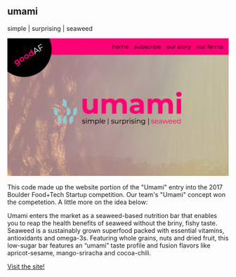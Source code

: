 ## umami

simple | surprising | seaweed

![site screenshot](/site-screenshot.png)

This code made up the website portion of the "Umami" entry into the 2017 Boulder Food+Tech Startup competition. Our team's "Umami" concept won the competetion. A little more on the idea below:

Umami enters the market as a seaweed-based nutrition bar that enables you to reap the health benefits of seaweed without the briny, fishy taste. Seaweed is a sustainably grown superfood packed with essential vitamins, antioxidants and omega-3s. Featuring whole grains, nuts and dried fruit, this low-sugar bar features an “umami” taste profile and fusion flavors like apricot-sesame, mango-sriracha and cocoa-chili.

[Visit the site!](https://umaminow.firebaseapp.com/)
